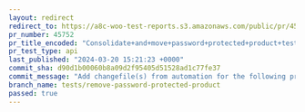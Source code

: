 ```yaml
---
layout: redirect
redirect_to: https://a8c-woo-test-reports.s3.amazonaws.com/public/pr/45752/api/index.html
pr_number: 45752
pr_title_encoded: "Consolidate+and+move+password+protected+product+test"
pr_test_type: api
last_published: "2024-03-20 15:21:23 +0000"
commit_sha: d90d1b00060b8a09d2f95405d51528ad1c77fe37
commit_message: "Add changefile(s) from automation for the following project(s): wooco…"
branch_name: tests/remove-password-protected-product
passed: true
---
```


